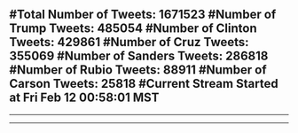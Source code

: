 #Total Number of Tweets: 1671523 
#Number of Trump Tweets: 485054
#Number of Clinton Tweets: 429861
#Number of Cruz Tweets: 355069
#Number of Sanders Tweets: 286818
#Number of Rubio Tweets: 88911
#Number of Carson Tweets: 25818
#Current Stream Started at Fri Feb 12 00:58:01 MST
---
---
---
